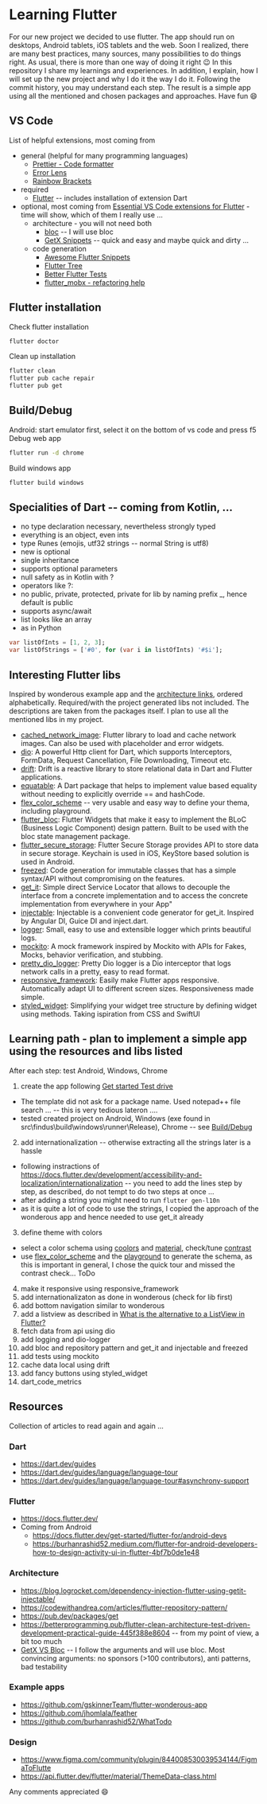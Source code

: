 # Learning Flutter

For our new project we decided to use flutter. The app should run on desktops, Android tablets, iOS tablets and the web. Soon I realized, there are many best practices, many sources, many possibilities to do things right. As usual, there is more than one way of doing it right :wink: In this repository I share my learnings and experiences. In addition, I explain, how I will set up the new project and why I do it the way I do it. Following the commit history, you may understand each step. The result is a simple app using all the mentioned and chosen packages and approaches. Have fun :smile: 

## VS Code
List of helpful extensions, most coming from 
- general (helpful for many programming languages)
  - [Prettier - Code formatter](https://marketplace.visualstudio.com/items?itemName=esbenp.prettier-vscode)
  - [Error Lens](https://marketplace.visualstudio.com/items?itemName=usernamehw.errorlens)
  - [Rainbow Brackets](https://marketplace.visualstudio.com/items?itemName=2gua.rainbow-brackets)
- required
  - [Flutter](https://marketplace.visualstudio.com/items?itemName=Dart-Code.flutter) -- includes installation of extension Dart
- optional, most coming from [Essential VS Code extensions for Flutter](https://blog.logrocket.com/essential-vs-code-extensions-for-flutter/) - time will show, which of them I really use ...
  - architecture - you will not need both
    - [bloc](https://marketplace.visualstudio.com/items?itemName=FelixAngelov.bloc) -- I will use bloc
    - [GetX Snippets](https://marketplace.visualstudio.com/items?itemName=get-snippets.get-snippets) -- quick and easy and maybe quick and dirty ...
  - code generation
    - [Awesome Flutter Snippets](https://marketplace.visualstudio.com/items?itemName=Nash.awesome-flutter-snippets)
    - [Flutter Tree](https://marketplace.visualstudio.com/items?itemName=marcelovelasquez.flutter-tree)
    - [Better Flutter Tests](https://marketplace.visualstudio.com/items?itemName=andreasblech.better-tests)
    - [flutter_mobx - refactoring help](https://marketplace.visualstudio.com/items?itemName=Flutterando.flutter-mobx)

## Flutter installation
Check flutter installation
```cmd
flutter doctor
```
Clean up installation
```cmd
flutter clean
flutter pub cache repair
flutter pub get
```
## Build/Debug
Android: start emulator first, select it on the bottom of vs code and press f5
Debug web app
```cmd
flutter run -d chrome
```
Build windows app
```cmd
flutter build windows
```


## Specialities of Dart -- coming from Kotlin, ...
- no type declaration necessary, nevertheless strongly typed
- everything is an object, even ints
- type Runes (emojis, utf32 strings -- normal String is utf8)
- new is optional
- single inheritance
- supports optional parameters
- null safety as in Kotlin with ?
- operators like ?:
- no public, private, protected, private for lib by naming prefix _, hence default is public
- supports async/await
- list looks like an array
- as in Python
```dart
var listOfInts = [1, 2, 3];
var listOfStrings = ['#0', for (var i in listOfInts) '#$i'];
```

## Interesting Flutter libs
Inspired by wonderous example app and the [architecture links](###Architecture), ordered alphabetically. Required/with the project generated libs not included. The descriptions are taken from the packages itself. I plan to use all the mentioned libs in my project.
- [cached_network_image](https://pub.dev/packages/cached_network_image): Flutter library to load and cache network images. Can also be used with placeholder and error widgets.
- [dio](https://pub.dev/packages/dio): A powerful Http client for Dart, which supports Interceptors, FormData, Request Cancellation, File Downloading, Timeout etc.
- [drift](https://pub.dev/packages/drift): Drift is a reactive library to store relational data in Dart and Flutter applications. 
- [equatable](https://pub.dev/packages/equatable): A Dart package that helps to implement value based equality without needing to explicitly override == and hashCode.
- [flex_color_scheme](https://pub.dev/packages/flex_color_scheme) -- very usable and easy way to define your thema, including playground. 
- [flutter_bloc](https://pub.dev/packages/flutter_bloc): Flutter Widgets that make it easy to implement the BLoC (Business Logic Component) design pattern. Built to be used with the bloc state management package. 
- [flutter_secure_storage](https://pub.dev/packages/flutter_secure_storage): Flutter Secure Storage provides API to store data in secure storage. Keychain is used in iOS, KeyStore based solution is used in Android. 
- [freezed](https://pub.dev/packages/freezed): Code generation for immutable classes that has a simple syntax/API without compromising on the features. 
- [get_it](https://pub.dev/packages/get_it): Simple direct Service Locator that allows to decouple the interface from a concrete implementation and to access the concrete implementation from everywhere in your App"  
- [injectable](https://pub.dev/packages/injectable): Injectable is a convenient code generator for get_it. Inspired by Angular DI, Guice DI and inject.dart. 
- [logger](https://pub.dev/packages/logger): Small, easy to use and extensible logger which prints beautiful logs. 
- [mockito](https://pub.dev/packages/mockito): A mock framework inspired by Mockito with APIs for Fakes, Mocks, behavior verification, and stubbing.
- [pretty_dio_logger](https://pub.dev/packages/pretty_dio_logger): Pretty Dio logger is a Dio interceptor that logs network calls in a pretty, easy to read format. 
- [responsive_framework](https://pub.dev/packages/responsive_framework): Easily make Flutter apps responsive. Automatically adapt UI to different screen sizes. Responsiveness made simple.
- [styled_widget](https://pub.dev/packages/styled_widget): Simplifying your widget tree structure by defining widget using methods. Taking ispiration from CSS and SwiftUI

## Learning path - plan to implement a simple app using the resources and libs listed
After each step: test Android, Windows, Chrome
1. create the app following [Get started
Test drive ](https://docs.flutter.dev/get-started/test-drive)
  - The template did not ask for a package name. Used notepad++ file search ... -- this is very tedious lateron ....
  - tested created project on Android, Windows (exe found in src\findus\build\windows\runner\Release), Chrome -- see [Build/Debug](##Build/Debug)
2. add internationalization -- otherwise extracting all the strings later is a hassle
  - following instractions of https://docs.flutter.dev/development/accessibility-and-localization/internationalization -- you need to add the lines step by step, as described, do not tempt to do two steps at once ...
  - after adding a string you might need to run `flutter gen-l10n`
  - as it is quite a lot of code to use the strings, I copied the approach of the wonderous app and hence needed to use get_it already
3. define theme with colors
  - select a color schema using [coolors](https://coolors.co/) and [material](https://material.io), check/tune [contrast](https://contrast-ratio.com/)
  - use [flex_color_scheme](https://pub.dev/packages/flex_color_scheme) and the [playground](https://rydmike.com/flexcolorscheme/themesplayground-v5/#/) to generate the schema, as this is important in general, I chose the quick tour and missed the contrast check...
ToDo
4. make it responsive using responsive_framework
4. add internationalizaton as done in wonderous (check for lib first)
5. add bottom navigation similar to wonderous
6. add a listview as described in [What is the alternative to a ListView in Flutter?](https://docs.flutter.dev/get-started/flutter-for/android-devs#listviews--adapters)
7. fetch data from api using dio
8. add logging and dio-logger
9. add bloc and repository pattern and get_it and injectable and freezed
10. add tests using mockito
11. cache data local using drift
12. add fancy buttons using styled_widget
13. dart_code_metrics

  

## Resources
Collection of articles to read again and again ...
### Dart
- https://dart.dev/guides
- https://dart.dev/guides/language/language-tour
- https://dart.dev/guides/language/language-tour#asynchrony-support

### Flutter
- https://docs.flutter.dev/
- Coming from Android
  - https://docs.flutter.dev/get-started/flutter-for/android-devs 
  - https://burhanrashid52.medium.com/flutter-for-android-developers-how-to-design-activity-ui-in-flutter-4bf7b0de1e48 

### Architecture
- https://blog.logrocket.com/dependency-injection-flutter-using-getit-injectable/
- https://codewithandrea.com/articles/flutter-repository-pattern/
- https://pub.dev/packages/get
- https://betterprogramming.pub/flutter-clean-architecture-test-driven-development-practical-guide-445f388e8604 -- from my point of view, a bit too much
- [GetX VS Bloc](https://xceltec.blogspot.com/2022/05/getx-vs-bloc-which-one-is-best-for-flutter-app-development.html) -- I follow the arguments and will use bloc. Most convincing arguments: no sponsors (>100 contributors), anti patterns, bad testability 

### Example apps
- https://github.com/gskinnerTeam/flutter-wonderous-app
- https://github.com/jhomlala/feather
- https://github.com/burhanrashid52/WhatTodo

### Design
- https://www.figma.com/community/plugin/844008530039534144/FigmaToFlutte
- https://api.flutter.dev/flutter/material/ThemeData-class.html


Any comments appreciated :smile: